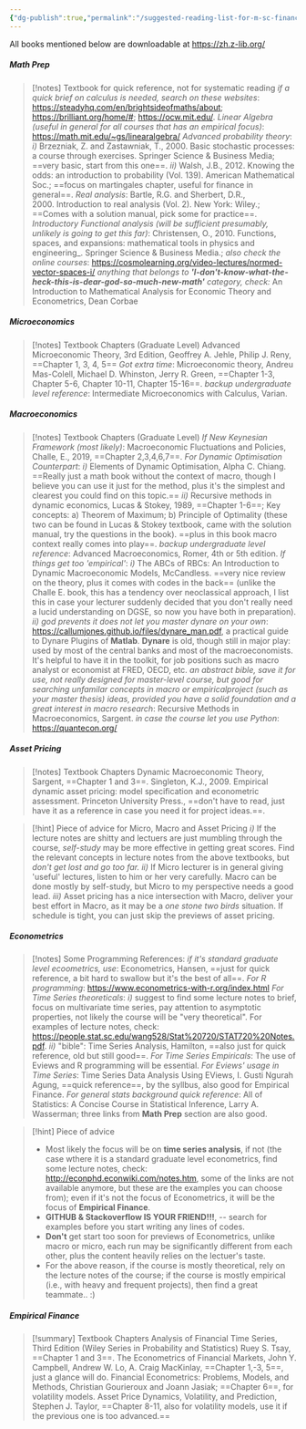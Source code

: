 ```yaml
---
{"dg-publish":true,"permalink":"/suggested-reading-list-for-m-sc-finance-and-economics/","tags":"gardenEntry","dgHomeLink":true,"dgPassFrontmatter":false}
---
```




All books mentioned below are downloadable at https://zh.z-lib.org/

##### Math Prep
>[!notes] Textbook for quick reference, not for systematic reading
> *if a quick brief on calculus is needed, search on these websites*:
 https://steadyhq.com/en/brightsideofmaths/about; 
 https://brilliant.org/home/#; 
 https://ocw.mit.edu/.
> *Linear Algebra (useful in general for all courses that has an empirical focus)*: https://math.mit.edu/~gs/linearalgebra/
> *Advanced probability theory*:
*i)* Brzezniak, Z. and Zastawniak, T., 2000. Basic stochastic processes: a course through exercises. Springer Science & Business Media; ==very basic, start from this one==.
*ii)* Walsh, J.B., 2012. Knowing the odds: an introduction to probability (Vol. 139). American Mathematical Soc.; ==focus on martingales chapter, useful for finance in general==.
> *Real analysis*: Bartle, R.G. and Sherbert, D.R., 2000. Introduction to real analysis (Vol. 2). New York: Wiley.; ==Comes with a solution manual, pick some for practice==.
> *Introductory Functional analysis (will be sufficient presumably, unlikely is going to get this far)*: Christensen, O., 2010. Functions, spaces, and expansions: mathematical tools in physics and engineering_. Springer Science & Business Media.; *also check the online courses*: https://cosmolearning.org/video-lectures/normed-vector-spaces-i/
> *anything that belongs to **'I-don't-know-what-the-heck-this-is-dear-god-so-much-new-math'** category, check:* An Introduction to Mathematical Analysis for Economic Theory and Econometrics, Dean Corbae


##### Microeconomics

>[!notes] Textbook Chapters (Graduate Level)
>Advanced Microeconomic Theory, 3rd Edition, Geoffrey A. Jehle, Philip J. Reny, ==Chapter 1, 3, 4, 5==
>*Got extra time*: Microeconomic theory, Andreu Mas-Colell, Michael D. Whinston, Jerry R. Green, ==Chapter 1-3, Chapter 5-6, Chapter 10-11, Chapter 15-16==.
>*backup undergraduate level reference*: Intermediate Microeconomics with Calculus, Varian.



##### Macroeconomics
>[!notes] Textbook Chapters (Graduate Level)
> *If New Keynesian Framework (most likely)*: Macroeconomic Fluctuations and Policies, Challe, E., 2019, ==Chapter 2,3,4,6,7==.
> *For Dynamic Optimisation Counterpart*: 
*i)* Elements of Dynamic Optimisation, Alpha C. Chiang. ==Really just a math book without the context of macro, though I believe you can use it just for the method, plus it's the simplest and clearest you could find on this topic.==
*ii)* Recursive methods in dynamic economics, Lucas & Stokey, 1989, ==Chapter 1-6==; Key concepts: a) Theorem of Maximum; b) Principle of Optimality (these two can be found in Lucas & Stokey textbook,  came with the solution manual, try the questions in the book). ==plus in this book macro context really comes into play==.
> *backup undergraduate level reference*: Advanced Macroeconomics, Romer, 4th or 5th edition.
> *If things get too 'empirical'*: 
*i)* The ABCs of RBCs: An Introduction to Dynamic Macroeconomic Models, McCandless. ==very nice review on the theory, plus it comes with codes in the back==
(unlike the Challe E. book, this has a tendency over neoclassical approach, I list this in case your lecturer suddenly decided that you don't really need a lucid understanding on DGSE, so now you have both in preparation).
*ii)* *god prevents it does not let you master dynare on your own*: https://callumjones.github.io/files/dynare_man.pdf, a practical guide to Dynare Plugins of **Matlab**. **Dynare** is old, though still in major play: used by most of the central banks and most of the macroeconomists. It's helpful to have it in the toolkit, for job positions such as macro analyst or economist at FRED, OECD, etc. 
> *an abstract bible, save it for use, not really designed for master-level course, but good for searching unfamilar concepts in macro or empiricalproject (such as your master thesis) ideas, provided you have a solid foundation and a great interest in macro research*: Recursive Methods in Macroeconomics, Sargent.
> *in case the course let you use Python*: https://quantecon.org/


##### Asset Pricing
>[!notes] Textbook Chapters
> Dynamic Macroeconomic Theory, Sargent, ==Chapter 1 and 3==.
> Singleton, K.J., 2009. Empirical dynamic asset pricing: model specification and econometric assessment. Princeton University Press., ==don't have to read, just have it as a reference in case you need it for project ideas.==.

>[!hint] Piece of advice for Micro, Macro and Asset Pricing
> *i)* If the lecture notes are shitty and lectuers are just mumbling through the course, *self-study* may be more effective in getting great scores. Find the relevant concepts in lecture notes from the above textbooks, but *don't get lost and go too far.*
> *ii)* If Micro lecturer is in general giving  'useful' lectures, listen to him or her very carefully. Macro can be done mostly by self-study, but Micro to my perspective needs a good lead.
> *iii)* Asset pricing has a nice intersection with Macro, deliver your best effort in Macro, as it may be a *one stone two birds* situation. If schedule is tight, you can just skip the previews of asset pricing.
> 

##### Econometrics
>[!notes] Some Programming References:
>*if it's standard graduate level ecoometrics, use*:  Econometrics, Hansen, ==just for quick reference, a bit hard to swallow but it's the best of all==.
> *For R programming*: https://www.econometrics-with-r.org/index.html
> *For Time Series theoreticals*: 
*i)* suggest to find some lecture notes to brief, focus on multivariate time series, pay attention to asymptotic properties, not likely the course will be "very theoretical". For examples of lecture notes, check: https://people.stat.sc.edu/wang528/Stat%20720/STAT720%20Notes.pdf.
*ii)* "bible": Time Series Analysis, Hamilton, ==also just for quick reference, old but still good==.
> *For Time Series Empiricals*: The use of Eviews and R programming will be essential. 
> *For Eviews' usage in Time Series*: Time Series Data Analysis Using EViews,  I. Gusti Ngurah Agung, ==quick reference==, by the syllbus, also good for Empirical Finance.
> *For general stats background quick reference*:  All of Statistics: A Concise Course in Statistical Inference, Larry A. Wasserman; three links from **Math Prep** section are also good.


>[!hint] Piece of advice
>- Most likely the focus will be on **time series analysis**, if not (the case wthere it is a standard graduate level econometrics, find some lecture notes, check: http://econphd.econwiki.com/notes.htm, some of the links are not available anymore, but these are the examples you can choose from); even if it's not the focus of Econometrics, it will be the focus of **Empirical Finance**.
>- **GITHUB & Stackoverflow IS YOUR FRIEND!!!**, -- search for examples before you start writing any lines of codes.
>- **Don't** get start too soon for previews of Econometrics, unlike macro or micro, each run may be significantly different from each other, plus the content heavily relies on the lectuer's taste.
>- For the above reason, if the course is mostly theoretical, rely on the lecture notes of the course; if the course is mostly empirical (i.e., with heavy and frequent projects), then find a great teammate.. :)


##### Empirical Finance
>[!summary] Textbook Chapters
> Analysis of Financial Time Series, Third Edition (Wiley Series in Probability and Statistics) Ruey S. Tsay, ==Chapter 1 and 3==.
> The Econometrics of Financial Markets, John Y. Campbell, Andrew W. Lo, A. Craig MacKinlay,  ==Chapter 1,-3, 5==, just a glance will do.
> Financial Econometrics: Problems, Models, and Methods, Christian Gourieroux and Joann Jasiak; ==Chapter 6==, for volatility models.
> Asset Price Dynamics, Volatility, and Prediction, Stephen J. Taylor, ==Chapter 8-11, also for volatility models, use it if the previous one is too advanced.==

